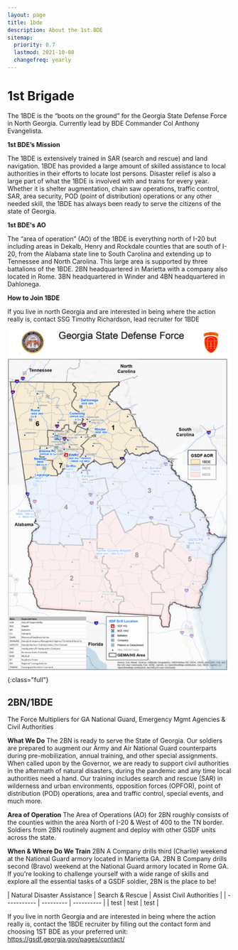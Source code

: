 ```yaml
---
layout: page
title: 1bde
description: About the 1st BDE
sitemap:
  priority: 0.7
  lastmod: 2021-10-08
  changefreq: yearly
---
```

# 1st Brigade

The 1BDE is the “boots on the ground” for the Georgia State Defense Force in North Georgia. Currently lead by BDE Commander Col Anthony Evangelista.  

**1st BDE’s Mission**

The 1BDE is extensively trained in SAR (search and rescue) and land navigation.  1BDE has provided a large amount of skilled assistance to local authorities in their efforts to locate lost persons.  Disaster relief is also a large part of what the 1BDE is involved with and trains for every year. Whether it is shelter augmentation, chain saw operations, traffic control, SAR, area security, POD (point of distribution) operations or any other needed skill, the 1BDE has always been ready to serve the citizens of the state of Georgia. 

**1st BDE's AO**

The “area of operation” (AO) of the 1BDE is everything north of I-20 but including areas in Dekalb, Henry and Rockdale counties that are south of I-20, from the Alabama state line to South Carolina and extending up to Tennessee and North Carolina. This large area is supported by three battalions of the 1BDE. 2BN headquartered in Marietta with a company also located in Rome. 3BN headquartered in Winder and 4BN headquartered in Dahlonega. 

**How to Join 1BDE**

If you live in north Georgia and are interested in being where the action really is, contact SSG Timothy Richardson, lead recruiter for 1BDE

![Map of AOs](/images/picture1.png){:class="full"}

## 2BN/1BDE

The Force Multipliers for GA National Guard, Emergency Mgmt Agencies & Civil Authorities

**What We Do**
The 2BN is ready to serve the State of Georgia.  Our soldiers are prepared to augment our Army and Air National Guard counterparts during pre-mobilization, annual training, and other special assignments.  When called upon by the Governor, we are ready to support civil authorities in the aftermath of natural disasters, during the pandemic and any time local authorities need a hand.  Our training includes search and rescue (SAR) in wilderness and urban environments, opposition forces (OPFOR), point of distribution (POD) operations, area and traffic control, special events, and much more.

**Area of Operation**
The Area of Operations (AO) for 2BN roughly consists of the counties within the area North of I-20 & West of 400 to the TN border.  Soldiers from 2BN routinely augment and deploy with other GSDF units across the state.

**When & Where Do We Train**
2BN A Company drills third (Charlie) weekend at the National Guard armory located in Marietta GA.  2BN B Company drills second (Bravo) weekend at the National Guard armory located in Rome GA.  If you're looking to challenge yourself with a wide range of skills and explore all the essential tasks of a GSDF soldier, 2BN is the place to be!

|﻿ Natural Disaster Assistance | Search & Rescue | Assist Civil Authorities |
|﻿ ----------- | --------- | ---------- | 
|﻿ test | test | test |



If you live in north Georgia and are interested in being where the action really is, contact the 1BDE recruiter by filling out the contact form and choosing 1ST BDE as your preferred unit: <https://gsdf.georgia.gov/pages/contact/>